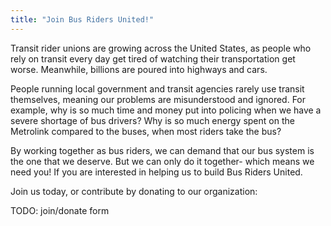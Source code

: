 ```yaml
---
title: "Join Bus Riders United!"
---
```


Transit rider unions are growing across the United States, as people who rely on transit every day get tired of watching their transportation get worse. Meanwhile, billions are poured into highways and cars.

People running local government and transit agencies rarely use transit themselves, meaning our problems are misunderstood and ignored. For example, why is so much time and money put into  policing when we have a severe shortage of bus drivers?  Why is so much energy spent on the Metrolink compared to the buses, when most riders take the bus? 

By working together as bus riders, we can demand that our bus system is the one that we deserve. But we can only do it together- which means we need you! If you are interested in helping us to build Bus Riders United. 

Join us today, or contribute by donating to our organization:

TODO: join/donate form